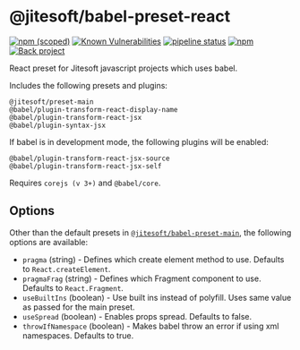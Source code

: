 # @jitesoft/babel-preset-react

[![npm (scoped)](https://img.shields.io/npm/v/@jitesoft/babel-preset-react)](https://www.npmjs.com/package/@jitesoft/babel-preset-react)
[![Known Vulnerabilities](https://dev.snyk.io/test/npm/@jitesoft/babel-preset-react/badge.svg)](https://dev.snyk.io/test/npm/@jitesoft/babel-preset-react)
[![pipeline status](https://gitlab.com/jitesoft/open-source/javascript/babel-preset-react/badges/master/pipeline.svg)](https://gitlab.com/jitesoft/open-source/javascript/babel-preset-react/commits/master)
[![npm](https://img.shields.io/npm/dt/@jitesoft/babel-preset-react)](https://www.npmjs.com/package/@jitesoft/babel-preset-react)
[![Back project](https://img.shields.io/badge/Open%20Collective-Tip%20the%20devs!-blue.svg)](https://opencollective.com/jitesoft-open-source)

React preset for Jitesoft javascript projects which uses babel.

Includes the following presets and plugins:

```
@jitesoft/preset-main
@babel/plugin-transform-react-display-name
@babel/plugin-transform-react-jsx
@babel/plugin-syntax-jsx
```

If babel is in development mode, the following plugins will be enabled:

```
@babel/plugin-transform-react-jsx-source
@babel/plugin-transform-react-jsx-self
```

Requires `corejs (v 3+)` and `@babel/core`.

## Options

Other than the default presets in [`@jitesoft/babel-preset-main`](https://gitlab.com/jitesoft/open-source/javascript/babel-preset-main), the following options
are available:

* `pragma` (string) - Defines which create element method to use. Defaults to `React.createElement`.
* `pragmaFrag` (string) - Defines which Fragment component to use. Defaults to `React.Fragment`.
* `useBuiltIns` (boolean) - Use built ins instead of polyfill. Uses same value as passed for the main preset.
* `useSpread` (boolean) - Enables props spread. Defaults to false.
* `throwIfNamespace` (boolean) - Makes babel throw an error if using xml namespaces. Defaults to true.
